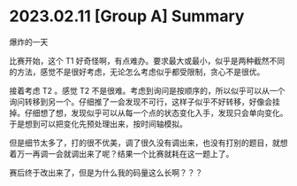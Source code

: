 # 2023.02.11 [Group A] Summary

爆炸的一天

比赛开始，这个 T1 好奇怪啊，有点难办。要求最大或最小，似乎是两种截然不同的方法，感觉不是很好考虑，无论怎么考虑似乎都受限制，贪心不是很优。

接着考虑 T2 。感觉 T2 不是很难。考虑到询问是按顺序的，所以似乎可以从一个询问转移到另一个。仔细推了一会发现不可行，这样子似乎不好转移，好像会挂掉。仔细想了想，发现似乎可以从每一个点的状态变化入手，发现只会单向变化。于是想到可以把变化先预处理出来，按时间轴模拟。

但是细节太多了，打的很不优美，调了很久没有调出来，也没有打别的题目，就想着万一再调一会就调出来了呢？结果一个比赛就耗在这一题上了。

赛后终于改出来了，但是为什么我的码量这么长啊？？？